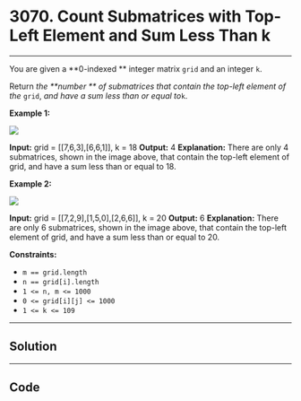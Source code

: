# 3070. Count Submatrices with Top-Left Element and Sum Less Than k

---

You are given a **0-indexed ** integer matrix `grid` and an integer `k`.

Return _the **number ** of submatrices that contain the top-left element of the_ `grid`, _and have a sum less than or equal to_`k`.

 

**Example 1:**

![](https://assets.leetcode.com/uploads/2024/01/01/example1.png)


**Input:** grid = [[7,6,3],[6,6,1]], k = 18
**Output:** 4
**Explanation:** There are only 4 submatrices, shown in the image above, that contain the top-left element of grid, and have a sum less than or equal to 18.

**Example 2:**

![](https://assets.leetcode.com/uploads/2024/01/01/example21.png)


**Input:** grid = [[7,2,9],[1,5,0],[2,6,6]], k = 20
**Output:** 6
**Explanation:** There are only 6 submatrices, shown in the image above, that contain the top-left element of grid, and have a sum less than or equal to 20.


 

**Constraints:**

  * `m == grid.length `
  * `n == grid[i].length`
  * `1 <= n, m <= 1000 `
  * `0 <= grid[i][j] <= 1000`
  * `1 <= k <= 109`

---

## Solution



---

## Code
```python


```
